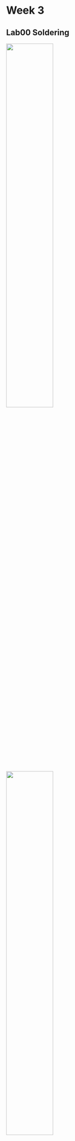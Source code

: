 # Week 3

## Lab00 Soldering

<img src="img/button1.jpg" width="50%">
<img src="img/button2.jpg" width="50%">

We learned how to solder parts to a circuit. I made 2 different push buttons.


## Lab01 PWM

LED fading in!

[![PWM](img/Lab01.jpg)](https://youtu.be/ImVYu_hGrHw)



## Lab02 Voltage Dividers

I used 2 LDR and 1 temperature sensor to generate different lights with RGB LED!

[![Lab02](img/Lab02.jpg)](https://youtu.be/z2pV8r1cyTo)


## Lab03 Dark detecting Circuit for your pumpkins 

I made the dark-detecting LED.
Base code from: (https://makezine.com/projects/dark-detecting-led/)

[![Pumpkin](img/Pumpkin.jpg)](https://youtu.be/mmza4HizTz4)

## Lab03b Touch Sensor 

I made 2 different touch sensors using NPN transistor.

[![Touch2](img/touch2.jpg)](https://youtu.be/pZgRpkPc8HM)

This uses a button:
[![Touch1](img/touch1.jpg)](https://youtu.be/wgOIa4Uf_qM)


## Lab04 Feedback systems

2 photoresistors sense 2 LEDs that light up at the different times. The light value from the different photoresistors activates a servo motor to rotate a flower. It looks like the flower always faces towards the light!

Base code is from here:
(https://create.arduino.cc/projecthub/Mako_/arduino-sunflower-c4fd84)

This is my first work:
[![Flower](img/flower.jpg)](https://youtu.be/6qU8JpMQjCE)



## Moon game

This is an additional creative project that I made with using an ultrasonic sensor.
I connected the Arduino with the Processing graphics.
Make a moon to avoid high mountains!

I used a simple and default ultrasonic sensor circuit:

![UltraSonic](img/UltraSonic.png)

This is a play video of the moon escaping game:

[![Moon game](img/Game.jpg)](https://youtu.be/z7lQkVf_usI)
